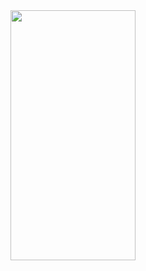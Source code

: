<img src="https://user-images.githubusercontent.com/26844387/103755593-15d90e00-5034-11eb-962b-13b542cc7584.png" width="200" height="400" /> 
